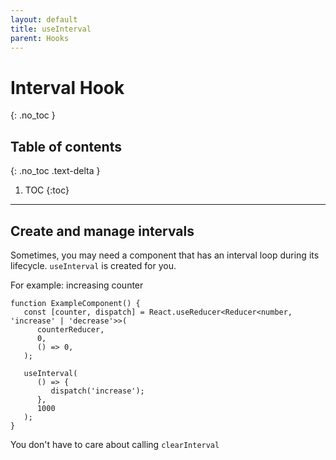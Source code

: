 ```yaml
---
layout: default
title: useInterval
parent: Hooks
---
```


# Interval Hook

{: .no_toc }

## Table of contents

{: .no_toc .text-delta }

1. TOC
   {:toc}

---

## Create and manage intervals

Sometimes, you may need a component that has an interval loop during its lifecycle. `useInterval` is created  for you.

For example: increasing counter

```tsx
function ExampleComponent() {
   const [counter, dispatch] = React.useReducer<Reducer<number, 'increase' | 'decrease'>>(
      counterReducer,
      0,
      () => 0,
   );

   useInterval(
      () => {
         dispatch('increase');
      },
      1000
   );
}
```

You don't have to care about calling `clearInterval`